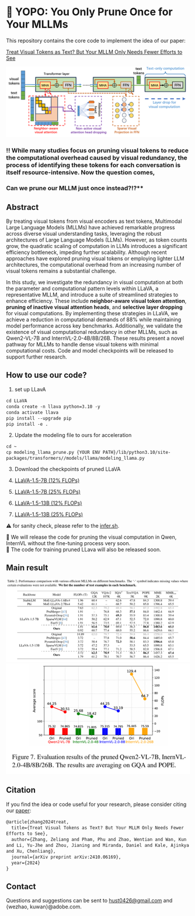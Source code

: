 # :rocket: YOPO: You Only Prune Once for Your MLLMs


This repository contains the core code to implement the idea of  our paper:

[Treat Visual Tokens as Text? But Your MLLM Only Needs Fewer Efforts to See](https://arxiv.org/abs/2410.06169v2)

![Alt text](images/method_fig.png "Overview of our method.")

### :bangbang: While many studies focus on pruning visual tokens to reduce the computational overhead caused by visual redundancy, the process of identifying these tokens for each conversation is itself resource-intensive. Now the question comes, ###  

### **Can we prune our MLLM just once instead?**:interrobang:** ###


## Abstract
By treating visual tokens from visual encoders as text tokens, Multimodal Large Language Models (MLLMs) have achieved remarkable progress across diverse visual understanding tasks, leveraging the robust architectures of Large Language Models (LLMs). However, as token counts grow, the quadratic scaling of computation in LLMs introduces a significant efficiency bottleneck, impeding further scalability. Although recent approaches have explored pruning visual tokens or employing lighter LLM architectures, the computational overhead from an increasing number of visual tokens remains a substantial challenge.

In this study, we investigate the redundancy in visual computation at both the parameter and computational pattern levels within LLaVA, a representative MLLM, and introduce a suite of streamlined strategies to enhance efficiency. These include **neighbor-aware visual token attention**, **pruning of inactive visual attention heads**, and **selective layer dropping** for visual computations. By implementing these strategies in LLaVA, we achieve a reduction in computational demands of 88% while maintaining model performance across key benchmarks. Additionally, we validate the existence of visual computational redundancy in other MLLMs, such as Qwen2-VL-7B and InternVL-2.0-4B/8B/26B. These results present a novel pathway for MLLMs to handle dense visual tokens with minimal computational costs. Code and model checkpoints will be released to support further research.




## How to use our code?
1. set up LLavA  
```Shell
cd LLaVA
conda create -n llava python=3.10 -y
conda activate llava
pip install --upgrade pip  
pip install -e .
```

2. Update the modeling file to ours for acceleration
```Shell
cd ~
cp modeling_llama_prune.py {YOUR ENV PATH}/lib/python3.10/site-packages/transformers//models/llama/modeling_llama.py
```

3. Download the checkpoints of pruned LLaVA

1. [LLaVA-1.5-7B (12% FLOPs)](https://huggingface.co/zwt123home123/llava-1.5-7b-prune-zp12)
2. [LLaVA-1.5-7B (25% FLOPs)](https://huggingface.co/zwt123home123/llava-1.5-13b-prune-zp25)
3. [LLaVA-1.5-13B (12% FLOPs)](https://huggingface.co/zwt123home123/llava-1.5-7b-prune-zp12)
4. [LLaVA-1.5-13B (25% FLOPs)](https://huggingface.co/zwt123home123/llava-1.5-13b-prune-zp25)

:warning: for sanity check, please refer to the [infer.sh](infer.sh).

:triangular_flag_on_post:  We will release the code for pruning the visual computation in Qwen, InternVL without the fine-tuning process very soon.  
:triangular_flag_on_post:  The code for training pruned LLava will also be released soon.  


## Main result
![Results on prunining the LLaVa](images/main_result.png "Results on prunining the LLaVa")
![Results on pruning the Qwen and InternVL](images/many_models.png "Results on pruning the Qwen and InternVL")


## Citation

If you find the idea or code useful for your research, please consider citing our [paper](https://arxiv.org/abs/2403.12777):

```
@article{zhang2024treat,
  title={Treat Visual Tokens as Text? But Your MLLM Only Needs Fewer Efforts to See},
  author={Zhang, Zeliang and Pham, Phu and Zhao, Wentian and Wan, Kun and Li, Yu-Jhe and Zhou, Jianing and Miranda, Daniel and Kale, Ajinkya and Xu, Chenliang},
  journal={arXiv preprint arXiv:2410.06169},
  year={2024}
}
```

## Contact
Questions and suggestions can be sent to hust0426@gmail.com and {wezhao, kuwan}@adobe.com.
